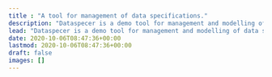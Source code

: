 ```yaml
---
title : "A tool for management of data specifications."
description: "Dataspecer is a demo tool for management and modelling of data specifications based on a given domain ontology."
lead: "Dataspecer is a demo tool for management and modelling of data specifications based on a given domain ontology."
date: 2020-10-06T08:47:36+00:00
lastmod: 2020-10-06T08:47:36+00:00
draft: false
images: []
---
```

